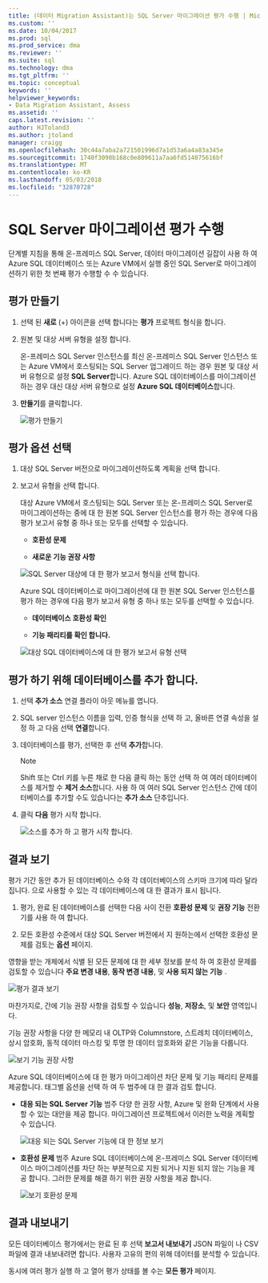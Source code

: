 ```yaml
---
title: (데이터 Migration Assistant)는 SQL Server 마이그레이션 평가 수행 | Microsoft Docs
ms.custom: ''
ms.date: 10/04/2017
ms.prod: sql
ms.prod_service: dma
ms.reviewer: ''
ms.suite: sql
ms.technology: dma
ms.tgt_pltfrm: ''
ms.topic: conceptual
keywords: ''
helpviewer_keywords:
- Data Migration Assistant, Assess
ms.assetid: ''
caps.latest.revision: ''
author: HJToland3
ms.author: jtoland
manager: craigg
ms.openlocfilehash: 30c44a7aba2a721501996d7a1d53a6a4a83a345e
ms.sourcegitcommit: 1740f3090b168c0e809611a7aa6fd514075616bf
ms.translationtype: MT
ms.contentlocale: ko-KR
ms.lasthandoff: 05/03/2018
ms.locfileid: "32870728"
---
```

# <a name="perform-a-sql-server-migration-assessment"></a>SQL Server 마이그레이션 평가 수행
단계별 지침을 통해 온-프레미스 SQL Server, 데이터 마이그레이션 길잡이 사용 하 여 Azure SQL 데이터베이스 또는 Azure VM에서 실행 중인 SQL Server로 마이그레이션하기 위한 첫 번째 평가 수행할 수 수 있습니다.

## <a name="create-an-assessment"></a>평가 만들기

1.  선택 된 **새로** (+) 아이콘을 선택 합니다는 **평가** 프로젝트 형식을 합니다.

2.  원본 및 대상 서버 유형을 설정 합니다.

    온-프레미스 SQL Server 인스턴스를 최신 온-프레미스 SQL Server 인스턴스 또는 Azure VM에서 호스팅되는 SQL Server 업그레이드 하는 경우 원본 및 대상 서버 유형으로 설정 **SQL Server**합니다. Azure SQL 데이터베이스를 마이그레이션하는 경우 대신 대상 서버 유형으로 설정 **Azure SQL 데이터베이스**합니다.

3.  **만들기**를 클릭합니다.

    ![평가 만들기](../dma/media/NewAssessment.png)

## <a name="choose-assessment-options"></a>평가 옵션 선택

1. 대상 SQL Server 버전으로 마이그레이션하도록 계획을 선택 합니다.

2. 보고서 유형을 선택 합니다.

   대상 Azure VM에서 호스팅되는 SQL Server 또는 온-프레미스 SQL Server로 마이그레이션하는 중에 대 한 원본 SQL Server 인스턴스를 평가 하는 경우에 다음 평가 보고서 유형 중 하나 또는 모두를 선택할 수 있습니다.

    -   **호환성 문제**

    -   **새로운 기능 권장 사항**

    ![SQL Server 대상에 대 한 평가 보고서 형식을 선택 합니다.](../dma/media/AssessmentTypes.png)

   Azure SQL 데이터베이스로 마이그레이션에 대 한 원본 SQL Server 인스턴스를 평가 하는 경우에 다음 평가 보고서 유형 중 하나 또는 모두를 선택할 수 있습니다.

    -   **데이터베이스 호환성 확인**

    -   **기능 패리티를 확인 합니다.**

    ![대상 SQL 데이터베이스에 대 한 평가 보고서 유형 선택](../dma/media/AssessmentTypes_Azure.png)

## <a name="add-databases-to-assess"></a>평가 하기 위해 데이터베이스를 추가 합니다.

1.  선택 **추가 소스** 연결 플라이 아웃 메뉴를 엽니다.

2.  SQL server 인스턴스 이름을 입력, 인증 형식을 선택 하 고, 올바른 연결 속성을 설정 하 고 다음 선택 **연결**합니다.

3.  데이터베이스를 평가, 선택한 후 선택 **추가**합니다.

    > [!NOTE] 
    > Shift 또는 Ctrl 키를 누른 채로 한 다음 클릭 하는 동안 선택 하 여 여러 데이터베이스를 제거할 수 **제거 소스**합니다. 사용 하 여 여러 SQL Server 인스턴스 간에 데이터베이스를 추가할 수도 있습니다는 **추가 소스** 단추입니다.

4.  클릭 **다음** 평가 시작 합니다.

    ![소스를 추가 하 고 평가 시작 합니다.](../dma/media/SelectDatabase.png)

## <a name="view-results"></a>결과 보기

평가 기간 동안 추가 된 데이터베이스 수와 각 데이터베이스의 스키마 크기에 따라 달라 집니다. 으로 사용할 수 있는 각 데이터베이스에 대 한 결과가 표시 됩니다.

1.  평가, 완료 된 데이터베이스를 선택한 다음 사이 전환 **호환성 문제** 및 **권장 기능** 전환기를 사용 하 여 합니다.

2.  모든 호환성 수준에서 대상 SQL Server 버전에서 지 원하는에서 선택한 호환성 문제를 검토는 **옵션** 페이지.

영향을 받는 개체에서 식별 된 모든 문제에 대 한 세부 정보를 분석 하 여 호환성 문제를 검토할 수 있습니다 **주요 변경 내용**, **동작 변경 내용**, 및 **사용 되지 않는 기능** .

![평가 결과 보기](../dma/media/ReviewResults.png)

마찬가지로, 간에 기능 권장 사항을 검토할 수 있습니다 **성능**, **저장소**, 및 **보안** 영역입니다.

기능 권장 사항을 다양 한 메모리 내 OLTP와 Columnstore, 스트레치 데이터베이스, 상시 암호화, 동적 데이터 마스킹 및 투명 한 데이터 암호화와 같은 기능을 다룹니다.

![보기 기능 권장 사항](../dma/media/FeatureRecommendations.png)

Azure SQL 데이터베이스에 대 한 평가 마이그레이션 차단 문제 및 기능 패리티 문제를 제공합니다. 태그별 옵션을 선택 하 여 두 범주에 대 한 결과 검토 합니다.

- **대응 되는 SQL Server 기능** 범주 다양 한 권장 사항, Azure 및 완화 단계에서 사용할 수 있는 대안을 제공 합니다. 마이그레이션 프로젝트에서 이러한 노력을 계획할 수 있습니다.

  ![대응 되는 SQL Server 기능에 대 한 정보 보기](../dma/media/SQLFeatureParity.png)

- **호환성 문제** 범주 Azure SQL 데이터베이스에 온-프레미스 SQL Server 데이터베이스 마이그레이션를 차단 하는 부분적으로 지원 되거나 지원 되지 않는 기능을 제공 합니다. 그러한 문제를 해결 하기 위한 권장 사항을 제공 합니다.

  ![보기 호환성 문제](../dma/media/CompatibilityIssues.png)

## <a name="export-results"></a>결과 내보내기

모든 데이터베이스 평가에서는 완료 된 후 선택 **보고서 내보내기** JSON 파일이 나 CSV 파일에 결과 내보내려면 합니다. 사용자 고유의 편의 위해 데이터를 분석할 수 있습니다.

동시에 여러 평가 실행 하 고 열어 평가 상태를 볼 수는 **모든 평가** 페이지.
